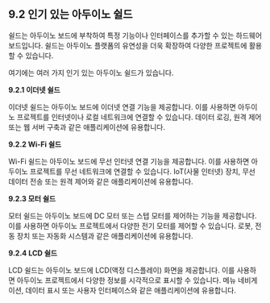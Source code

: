 ## **9.2 인기 있는 아두이노 쉴드**

쉴드는 아두이노 보드에 부착하여 특정 기능이나 인터페이스를 추가할 수 있는 하드웨어 보드입니다. 쉴드는 아두이노 플랫폼의 유연성을 더욱 확장하여 다양한 프로젝트에 활용할 수 있습니다.

여기에는 여러 가지 인기 있는 아두이노 쉴드가 있습니다.

**9.2.1 이더넷 쉴드**

이더넷 쉴드는 아두이노 보드에 이더넷 연결 기능을 제공합니다. 이를 사용하면 아두이노 프로젝트를 인터넷이나 로컬 네트워크에 연결할 수 있습니다. 데이터 로깅, 원격 제어 또는 웹 서버 구축과 같은 애플리케이션에 유용합니다.

**9.2.2 Wi-Fi 쉴드**

Wi-Fi 쉴드는 아두이노 보드에 무선 인터넷 연결 기능을 제공합니다. 이를 사용하면 아두이노 프로젝트를 무선 네트워크에 연결할 수 있습니다. IoT(사물 인터넷) 장치, 무선 데이터 전송 또는 원격 제어와 같은 애플리케이션에 유용합니다.

**9.2.3 모터 쉴드**

모터 쉴드는 아두이노 보드에 DC 모터 또는 스텝 모터를 제어하는 기능을 제공합니다. 이를 사용하면 아두이노 프로젝트에서 다양한 전기 모터를 제어할 수 있습니다. 로봇, 전동 장치 또는 자동화 시스템과 같은 애플리케이션에 유용합니다.

**9.2.4 LCD 쉴드**

LCD 쉴드는 아두이노 보드에 LCD(액정 디스플레이) 화면을 제공합니다. 이를 사용하면 아두이노 프로젝트에서 다양한 정보를 시각적으로 표시할 수 있습니다. 메뉴 네비게이션, 데이터 표시 또는 사용자 인터페이스와 같은 애플리케이션에 유용합니다.